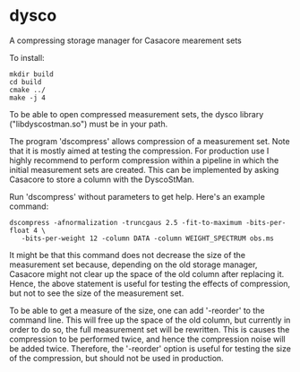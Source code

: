 # dysco
A compressing storage manager for Casacore mearement sets

To install:

    mkdir build
    cd build
    cmake ../
    make -j 4

To be able to open compressed measurement sets, the dysco library ("libdyscostman.so") must be in your path.

The program 'dscompress' allows compression of a measurement set. Note that it is mostly aimed at testing the compression. For
production use I highly recommend to perform compression within a pipeline in which the initial measurement sets are created.
This can be implemented by asking Casacore to store a column with the DyscoStMan.

Run 'dscompress' without parameters to get help. Here's an example command:

    dscompress -afnormalization -truncgaus 2.5 -fit-to-maximum -bits-per-float 4 \
       -bits-per-weight 12 -column DATA -column WEIGHT_SPECTRUM obs.ms

It might be that this command does not decrease the size of the measurement set because, depending on the old storage manager,
Casacore might not clear up the space of the old column after replacing it. Hence, the above statement is useful for testing the
effects of compression, but not to see the size of the measurement set.

To be able to get a measure of the size, one can add '-reorder' to the command line. This will free up the space of the old column,
but currently in order to do so, the full measurement set will be rewritten. This is causes the compression to be performed twice,
and hence the compression noise will be added twice. Therefore, the '-reorder' option is useful for testing the size of the compression,
but should not be used in production.
